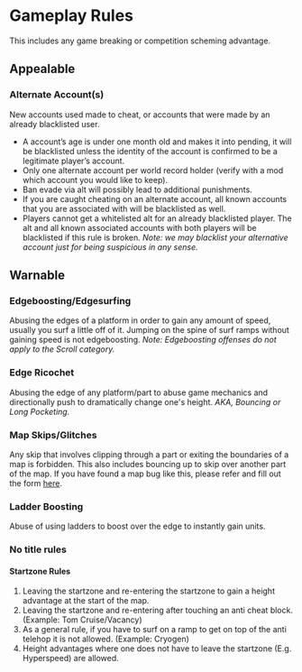 # Gameplay Rules
This includes any game breaking or competition scheming advantage.
## Appealable
### Alternate Account(s)
New accounts used made to cheat, or accounts that were made by an already blacklisted user.
- A account’s age is under one month old and makes it into pending, it will be blacklisted unless the identity of the account is confirmed to be a legitimate player’s account.
- Only one alternate account per world record holder (verify with a mod which account you would like to keep).
- Ban evade via alt will possibly lead to additional punishments.
- If you are caught cheating on an alternate account, all known accounts that you are associated with will be blacklisted as well.
- Players cannot get a whitelisted alt for an already blacklisted player. The alt and all known associated accounts with both players will be blacklisted if this rule is broken.
*Note: we may blacklist your alternative account just for being suspicious in any sense.*
## Warnable
### Edgeboosting/Edgesurfing
Abusing the edges of a platform in order to gain any amount of speed, usually you surf a little off of it. Jumping on the spine of surf ramps without gaining speed is not edgeboosting.
*Note: Edgeboosting offenses do not apply to the Scroll category.*
### Edge Ricochet
Abusing the edge of any platform/part to abuse game mechanics and directionally push to dramatically change one's height.
*AKA, Bouncing or Long Pocketing.*
### Map Skips/Glitches
Any skip that involves clipping through a part or exiting the boundaries of a map is forbidden. This also includes bouncing up to skip over another part of the map. If you have found a map bug like this, please refer and fill out the form [here](https://docs.google.com/forms/d/e/1FAIpQLSej_g-logtEZbykSuXpBdd0St7JIajTdN7BM_DZEJuhK6oW2A/viewform).
### Ladder Boosting
Abuse of using ladders to boost over the edge to instantly gain units.
### No title rules
#### Startzone Rules
1. Leaving the startzone and re-entering the startzone to gain a height advantage at the start of the map.
2. Leaving the startzone and re-entering after touching an anti cheat block. (Example: Tom Cruise/Vacancy)
3. As a general rule, if you have to surf on a ramp to get on top of the anti telehop it is not allowed. (Example: Cryogen)
4. Height advantages where one does not have to leave the startzone (E.g. Hyperspeed) are allowed.
